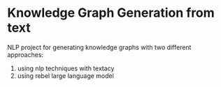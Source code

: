 # Knowledge Graph Generation from text
NLP project for generating knowledge graphs with two different approaches:
1. using nlp techniques with textacy
2. using rebel large language model
